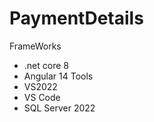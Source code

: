# PaymentDetails
FrameWorks
 - .net core 8
 -  Angular 14
Tools
 - VS2022
 - VS Code
 - SQL Server 2022

